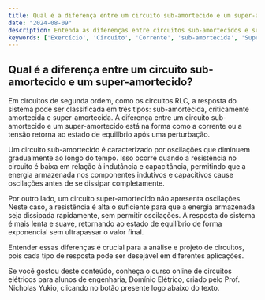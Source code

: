```yaml
---
title: Qual é a diferença entre um circuito sub-amortecido e um super-amortecido?
date: "2024-08-09"
description: Entenda as diferenças entre circuitos sub-amortecidos e super-amortecidos no contexto de circuitos de segunda ordem.
keywords: ['Exercício', 'Circuito', 'Corrente', 'sub-amortecida', 'Super-amortecida', 'Simulação', 'RLC']
---
```


## Qual é a diferença entre um circuito sub-amortecido e um super-amortecido?

Em circuitos de segunda ordem, como os circuitos RLC, a resposta do sistema pode ser classificada em três tipos: sub-amortecida, criticamente amortecida e super-amortecida. A diferença entre um circuito sub-amortecido e um super-amortecido está na forma como a corrente ou a tensão retorna ao estado de equilíbrio após uma perturbação.

Um circuito sub-amortecido é caracterizado por oscilações que diminuem gradualmente ao longo do tempo. Isso ocorre quando a resistência no circuito é baixa em relação à indutância e capacitância, permitindo que a energia armazenada nos componentes indutivos e capacitivos cause oscilações antes de se dissipar completamente.

Por outro lado, um circuito super-amortecido não apresenta oscilações. Neste caso, a resistência é alta o suficiente para que a energia armazenada seja dissipada rapidamente, sem permitir oscilações. A resposta do sistema é mais lenta e suave, retornando ao estado de equilíbrio de forma exponencial sem ultrapassar o valor final.

Entender essas diferenças é crucial para a análise e projeto de circuitos, pois cada tipo de resposta pode ser desejável em diferentes aplicações.

Se você gostou deste conteúdo, conheça o curso online de circuitos elétricos para alunos de engenharia, Domínio Elétrico, criado pelo Prof. Nicholas Yukio, clicando no botão presente logo abaixo do texto.